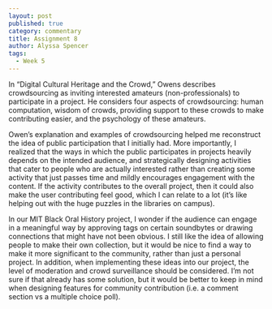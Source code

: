 ```yaml
---
layout: post
published: true
category: commentary
title: Assignment 8
author: Alyssa Spencer
tags:
  - Week 5
---
```

In “Digital Cultural Heritage and the Crowd,” Owens describes crowdsourcing as inviting interested amateurs (non-professionals) to participate in a project. He considers four aspects of crowdsourcing: human computation, wisdom of crowds, providing support to these crowds to make contributing easier, and the psychology of these amateurs. 

Owen’s explanation and examples of crowdsourcing helped me reconstruct the idea of public participation that I initially had. More importantly, I realized that the ways in which the public participates in projects heavily depends on the intended audience, and strategically designing activities that cater to people who are actually interested rather than creating some activity that just passes time and mildly encourages engagement with the content. If the activity contributes to the overall project, then it could also make the user contributing feel good, which I can relate to a lot (it’s like helping out with the huge puzzles in the libraries on campus).

In our MIT Black Oral History project, I wonder if the audience can engage in a meaningful way by approving tags on certain soundbytes or drawing connections that might have not been obvious. I still like the idea of allowing people to make their own collection, but it would be nice to find a way to make it more significant to the community, rather than just a personal project. In addition, when implementing these ideas into our project, the level of moderation and crowd surveillance should be considered. I’m not sure if that already has some solution, but it would be better to keep in mind when designing features for community contribution (i.e. a comment section vs a multiple choice poll).
